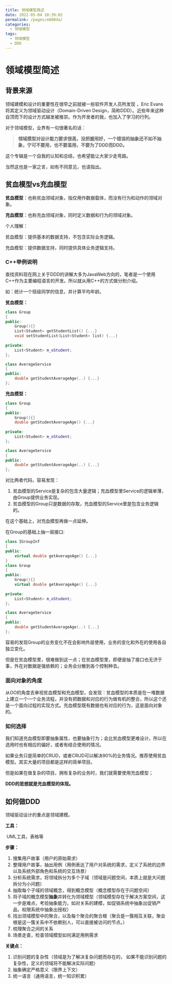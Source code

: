 ```yaml
---
title: 领域模型简述
date: 2022-05-04 10:39:02
permalink: /pages/e880da/
categories:
  - 领域模型
tags:
  - 领域模型
  - DDD
---
```

# 领域模型简述

## 背景来源

​领域建模和设计的重要性在很早之前就被一些软件开发人员所发现 ，Eric Evans将其定义为领域驱动设计（Domain-Driven Design，简称DDD）。近些年来这种自顶而下的设计方式越发被推崇。作为开发者的我，也加入了学习的行列。

对于领域模型，业界有一句很著名的话：
> **领域模型对设计能力要求很高，没把握用好，一个错误的抽象还不如不抽象，宁可不要用，也不要滥用，不要为了DDD而DDD。**

这个专辑是一个自我的认知和总结，也希望能让大家少走弯路。

当然这也是一家之言，如有不同意见，也请指出。


<!-- more -->

## 贫血模型vs充血模型

**贫血模型**：也称贫血领域对象，指仅用作数据载体，而没有行为和动作的领域对象。

**充血模型**：也称充血领域对象，同时定义数据和行为的领域对象。

个人理解：

贫血模型：提供基本的数据支持，不包含实际业务逻辑。

充血模型：提供数据支持，同时提供具体业务逻辑支持。



### C++举例说明

​		查找资料现在网上关于DDD的讲解大多为JavaWeb方向的，笔者是一个使用C++作为主要编程语言的开发。所以就从用C++的方式做分别介绍。

如：统计一个班级同学的信息，并计算平均年龄。

**贫血模型：**

```c++
class Group
{
public:
    Group(){}
    List<Student> getStudentList() {...}
	void setStudentList(List<Student> list) {...}
    
private:
    List<Student> m_oStudent;
};

class AverageService
{
public:
    double getStudentAverageAge(..) {...}
};
```

**充血模型：**

```c++
class Group
{
public:
    Group(){}
	double getStudentAverageAge() {...}
    
private:
    List<Student> m_oStudent;
};

class AverageService
{
public:
    double getStudentAverageAge(..) {...}
};
```

对比两者代码，容易发现：

1. 贫血模型的Service是复杂的包含大量逻辑；充血模型里Service的逻辑单薄，由Group提供业务实现。
2. 贫血模型的Group只是数据的存取，充血模型的Service里是包含业务逻辑的。



在这个基础上，对充血模型再做一点延伸。

在Group的基础上抽一层接口:

```c++
class IGroupInf
{
public:
    virtual double getAverageAge() {...}
}
class Group
{
public:
    Group(){}
	virtual double getAverageAge() {...}
    
private:
    List<Student> m_oStudent;
};

class AverageService
{
public:
    double getStudentAverageAge(..) {...}
};
```

容易的发现Group的业务变化不在会影响外层使用，业务的变化和外在的使用各自独立变化。

但是在贫血模型里，很难做到这一点；在贫血模型里，即便是抽了接口也无济于事，外在对数据是强依赖的；业务会分散到各个控制种去。



### 面向对象的角度

从OO的角度去审视贫血模型和充血模型，会发现：贫血模型的本质是在一堆数据上建立一个一个业务流程，并没有把数据和对应的行为做有机的整合，所以这个还是一个面向过程的实现方式。充血模型既有数据也有对应的行为，这是面向对象的。



### 如何选择

我们知道充血模型即要抽象属性，也要抽象行为；会比贫血模型更难设计。所以在选用时也有相应的偏好，或者有结合使用的情况。

 如果业务只是简单的CRUD，或者CRUD可以解决90%的业务情况。推荐使用贫血模型。其实大量的项目都是这样的简单项目。

但是如果在做复杂的项目，拥有复杂的业务时，我们就需要使用充血模型；



**DDD的思想就是充血模型的体现。** 



## 如何做DDD

领域驱动设计的重点是领域建模。

**工具：** 

​	UML工具，表格等



**步骤：** 

1. 搜集用户故事（用户的原始需求）
2. 整理用户故事，抽出用例（用例表达了用户对系统的需求，定义了系统的边界以及系统外部角色和系统的交互场景）
3. 分析系统需求，将领域拆分为多个子域（领域是问题空间，本质上就是大问题拆分为小问题）
4. 抽取每个子域的领域概念，得到概念模型（概念模型存在于问题空间）
5. 将子域的概念模型**抽象**并转化为领域模型（领域模型存在于解决方案空间，这一步是难点，考验抽象能力，如对关系的建模，如促销系统中抽象出促销产品，权限系统中抽象出授权）
6. 找出领域模型中的聚合，以及每个聚合的聚合根（聚合是一簇相互关联，聚会根是这一簇关系中不依赖别人，可以直接被访问的节点。）
7. 梳理聚合之间的关系
8. 场景走查，检查领域模型如何满足用例需求



**关键点：** 

1. 识别问题的复杂性（领域是为了解决复杂问题而存在的， 如果不能识别问题的复杂性，定义的领域将不能解决实际问题）
2. 抽象确定严格意义（限界上下文）
3. 统一语言（通用语言，统一知识积累）